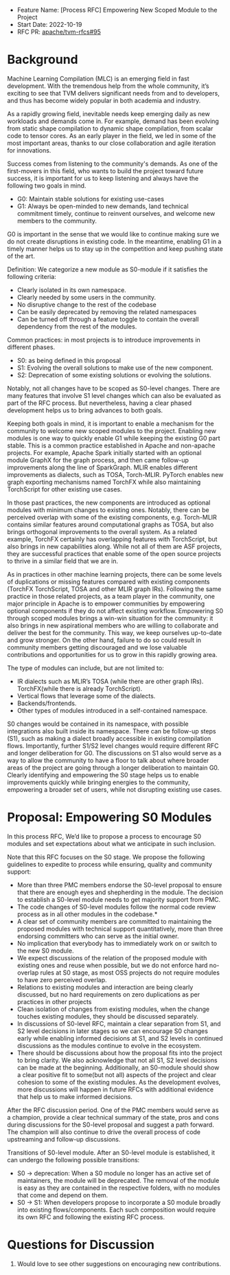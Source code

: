 - Feature Name: [Process RFC] Empowering New Scoped Module to the Project
- Start Date: 2022-10-19
- RFC PR: [apache/tvm-rfcs#95](https://github.com/apache/tvm-rfcs/pull/95)

# Background

Machine Learning Compilation (MLC) is an emerging field in fast development. With the tremendous help from the whole community, it’s exciting to see that TVM delivers significant needs from and to developers, and thus has become widely popular in both academia and industry.

As a rapidly growing field, inevitable needs keep emerging daily as new workloads and demands come in. For example, demand has been evolving from static shape compilation to dynamic shape compilation, from scalar code to tensor cores. As an early player in the field, we led in some of the most important areas, thanks to our close collaboration and agile iteration for innovations.

Success comes from listening to the community's demands. As one of the first-movers in this field, who wants to build the project toward future success, it is important for us to keep listening and always have the following two goals in mind.

- G0: Maintain stable solutions for existing use-cases
- G1: Always be open-minded to new demands, land technical commitment timely, continue to reinvent ourselves, and welcome new members to the community.

G0 is important in the sense that we would like to continue making sure we do not create disruptions in existing code. In the meantime, enabling G1 in a timely manner helps us to stay up in the competition and keep pushing state of the art.

Definition: We categorize a new module as S0-module if it satisfies the following criteria:

- Clearly isolated in its own namespace.
- Clearly needed by some users in the community.
- No disruptive change to the rest of the codebase
- Can be easily deprecated by removing the related namespaces
- Can be turned off through a feature toggle to contain the overall dependency from the rest of the modules.

Common practices: in most projects is to introduce improvements in different phases.

- S0: as being defined in this proposal
- S1: Evolving the overall solutions to make use of the new component.
- S2: Deprecation of some existing solutions or evolving the solutions.

Notably, not all changes have to be scoped as S0-level changes. There are many features that involve S1 level changes which can also be evaluated as part of the RFC process. But nevertheless, having a clear phased development helps us to bring advances to both goals.

Keeping both goals in mind, it is important to enable a mechanism for the community to welcome new scoped modules to the project. Enabling new modules is one way to quickly enable G1 while keeping the existing G0 part stable. This is a common practice established in Apache and non-apache projects. For example, Apache Spark initially started with an optional module GraphX for the graph process, and then came follow-up improvements along the line of SparkGraph. MLIR enables different improvements as dialects, such as TOSA, Torch-MLIR. PyTorch enables new graph exporting mechanisms named TorchFX while also maintaining TorchScript for other existing use cases.

In those past practices, the new components are introduced as optional modules with minimum changes to existing ones. Notably, there can be perceived overlap with some of the existing components, e.g. Torch-MLIR contains similar features around computational graphs as TOSA, but also brings orthogonal improvements to the overall system. As a related example, TorchFX certainly has overlapping features with TorchScript, but also brings in new capabilities along. While not all of them are ASF projects, they are successful practices that enable some of the open source projects to thrive in a similar field that we are in.

As in practices in other machine learning projects, there can be some levels of duplications or missing features compared with existing components (TorchFX TorchScript, TOSA and other MLIR graph IRs). Following the same practice in those related projects, as a team player in the community, one major principle in Apache is to empower communities by empowering optional components if they do not affect existing workflow. Empowering S0 through scoped modules brings a win-win situation for the community: it also brings in new aspirational members who are willing to collaborate and deliver the best for the community. This way, we keep ourselves up-to-date and grow stronger. On the other hand, failure to do so could result in community members getting discouraged and we lose valuable contributions and opportunities for us to grow in this rapidly growing area.

The type of modules can include, but are not limited to:

- IR dialects such as MLIR’s TOSA (while there are other graph IRs). TorchFX(while there is already TorchScript).
- Vertical flows that leverage some of the dialects.
- Backends/frontends.
- Other types of modules introduced in a self-contained namespace.

S0 changes would be contained in its namespace, with possible integrations also built inside its namespace. There can be follow-up steps (S1), such as making a dialect broadly accessible in existing compilation flows. Importantly, further S1/S2 level changes would require different RFC and longer deliberation for G0. The discussions on S1 also would serve as a way to allow the community to have a floor to talk about where broader areas of the project are going through a longer deliberation to maintain G0. Clearly identifying and empowering the S0 stage helps us to enable improvements quickly while bringing energies to the community, empowering a broader set of users, while not disrupting existing use cases.

# Proposal: Empowering S0 Modules

In this process RFC, We’d like to propose a process to encourage S0 modules and set expectations about what we anticipate in such inclusion.

Note that this RFC focuses on the S0 stage. We propose the following guidelines to expedite to process while ensuring, quality and community support:

- More than three PMC members endorse the S0-level proposal to ensure that there are enough eyes and shepherding in the module. The decision to establish a S0-level module needs to get majority support from PMC.
- The code changes of S0-level modules follow the normal code review process as in all other modules in the codebase.*
- A clear set of community members are committed to maintaining the proposed modules with technical support quantitatively, more than three endorsing committers who can serve as the initial owner.
- No implication that everybody has to immediately work on or switch to the new S0 module.
- We expect discussions of the relation of the proposed module with existing ones and reuse when possible, but we do not enforce hard no-overlap rules at S0 stage, as most OSS projects do not require modules to have zero perceived overlap.
- Relations to existing modules and interaction are being clearly discussed, but no hard requirements on zero duplications as per practices in other projects
- Clean isolation of changes from existing modules, when the change touches existing modules, they should be discussed separately.
- In discussions of S0-level RFC, maintain a clear separation from S1, and S2 level decisions in later stages so we can encourage S0 changes early while enabling informed decisions at S1, and S2 levels in continued discussions as the modules continue to evolve in the ecosystem.
- There should be discussions about how the proposal fits into the project to bring clarity. We also acknowledge that not all S1, S2 level decisions can be made at the beginning. Additionally, an S0-module should show a clear positive fit to some(but not all) aspects of the project and clear cohesion to some of the existing modules. As the development evolves, more discussions will happen in future RFCs with additional evidence that help us to make informed decisions.

After the RFC discussion period. One of the PMC members would serve as a champion, provide a clear technical summary of the state, pros and cons during discussions for the S0-level proposal and suggest a path forward. The champion will also continue to drive the overall process of code upstreaming and follow-up discussions.

Transitions of S0-level module. After an S0-level module is established, it can undergo the following possible transitions:

- S0 -> deprecation: When a S0 module no longer has an active set of maintainers, the module will be deprecated. The removal of the module is easy as they are contained in the respective folders, with no modules that come and depend on them.
- S0 -> S1: When developers propose to incorporate a S0 module broadly into existing flows/components. Each such composition would require its own RFC and following the existing RFC process.

# Questions for Discussion

1. Would love to see other suggestions on encouraging new contributions.
